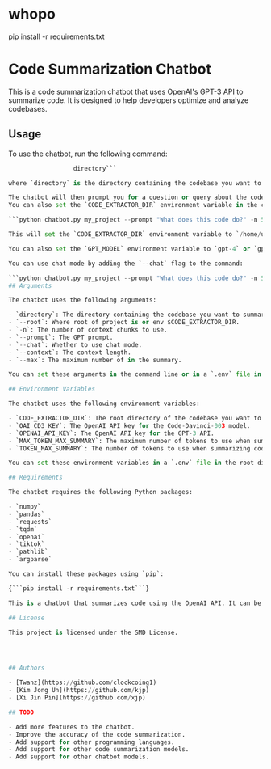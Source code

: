 # whopo
pip install -r requirements.txt

# Code Summarization Chatbot

This is a code summarization chatbot that uses OpenAI's GPT-3 API to summarize code. It is designed to help developers optimize and analyze codebases. 

## Usage

To use the chatbot, run the following command:

```python chatbot.py [-h] [--root ROOT] [-n N] [--prompt PROMPT] [--chat CHAT] [--context CONTEXT] [--max_tokens MAX_TOKENS]
                  directory```

where `directory` is the directory containing the codebase you want to summarize.

The chatbot will then prompt you for a question or query about the codebase. It will then generate a summary of the codebase based on your query.
You can also set the `CODE_EXTRACTOR_DIR` environment variable in the command line by using the `--root` flag:

```python chatbot.py my_project --prompt "What does this code do?" -n 5 --context 10 --max_tokens 500 --root /home/user```

This will set the `CODE_EXTRACTOR_DIR` environment variable to `/home/user`.

You can also set the `GPT_MODEL` environment variable to `gpt-4` or `gpt-4-0314` or `chat-davinci-003-alpha` in the `.env` file in the root directory of the project.

You can use chat mode by adding the `--chat` flag to the command:

```python chatbot.py my_project --prompt "What does this code do?" -n 5 --context 10 --max_tokens 500 --chat```
## Arguments

The chatbot uses the following arguments:

- `directory`: The directory containing the codebase you want to summarize.
- `--root`: Where root of project is or env $CODE_EXTRACTOR_DIR.
- `-n`: The number of context chunks to use.
- `--prompt`: The GPT prompt.
- `--chat`: Whether to use chat mode.
- `--context`: The context length.
- `--max`: The maximum number of in the summary.

You can set these arguments in the command line or in a `.env` file in the root directory of the project.

## Environment Variables

The chatbot uses the following environment variables:

- `CODE_EXTRACTOR_DIR`: The root directory of the codebase you want to summarize.
- `OAI_CD3_KEY`: The OpenAI API key for the Code-Davinci-003 model.
- `OPENAI_API_KEY`: The OpenAI API key for the GPT-3 API.
- `MAX_TOKEN_MAX_SUMMARY`: The maximum number of tokens to use when summarizing code.
- `TOKEN_MAX_SUMMARY`: The number of tokens to use when summarizing code.

You can set these environment variables in a `.env` file in the root directory of the project.

## Requirements

The chatbot requires the following Python packages:

- `numpy`
- `pandas`
- `requests`
- `tqdm`
- `openai`
- `tiktok`
- `pathlib`
- `argparse`

You can install these packages using `pip`:

{```pip install -r requirements.txt```}

This is a chatbot that summarizes code using the OpenAI API. It can be used to summarize code in a directory, or to answer questions about code. 

## License

This project is licensed under the SMD License.




## Authors

- [Twanz](https://github.com/clockcoing1)
- [Kim Jong Un](https://github.com/kjp)
- [Xi Jin Pin](https://github.com/xjp)

## TODO

- Add more features to the chatbot.
- Improve the accuracy of the code summarization.
- Add support for other programming languages.
- Add support for other code summarization models.
- Add support for other chatbot models.
